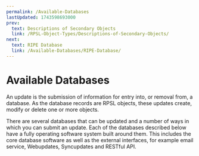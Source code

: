 ```yaml
---
permalink: /Available-Databases
lastUpdated: 1743598693000
prev:
  text: Descriptions of Secondary Objects
  link: /RPSL-Object-Types/Descriptions-of-Secondary-Objects/
next:
  text: RIPE Database
  link: /Available-Databases/RIPE-Database/
---
```


# Available Databases

An update is the submission of information for entry into, or removal from, a database. As the database records are RPSL objects, these updates create, modify or delete one or more objects.

There are several databases that can be updated and a number of ways in which you can submit an update. Each of the databases described below have a fully operating software system built around them. This includes the core database software as well as the external interfaces, for example email service, Webupdates, Syncupdates and RESTful API.

